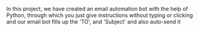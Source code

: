 In this project, 
we have created an email automation bot with the help of Python, 
through which you just give instructions without typing or clicking and
our email bot fills up the 'TO', and 'Subject' and also auto-send it 
